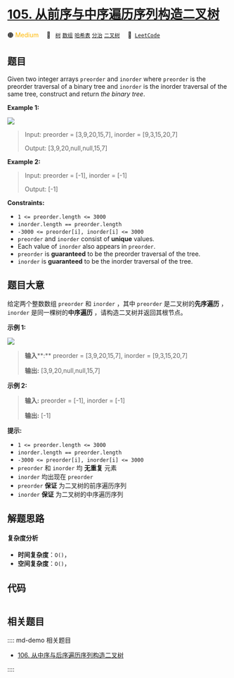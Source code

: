 # [105. 从前序与中序遍历序列构造二叉树](https://leetcode.com/problems/construct-binary-tree-from-preorder-and-inorder-traversal)

🟠 <font color=#ffb800>Medium</font>&emsp; 🔖&ensp; [`树`](/leetcode/outline/tag/tree.md) [`数组`](/leetcode/outline/tag/array.md) [`哈希表`](/leetcode/outline/tag/hash-table.md) [`分治`](/leetcode/outline/tag/divide-and-conquer.md) [`二叉树`](/leetcode/outline/tag/binary-tree.md)&emsp; 🔗&ensp;[`LeetCode`](https://leetcode.com/problems/construct-binary-tree-from-preorder-and-inorder-traversal)


## 题目

Given two integer arrays `preorder` and `inorder` where `preorder` is the
preorder traversal of a binary tree and `inorder` is the inorder traversal of
the same tree, construct and return _the binary tree_.



**Example 1:**

![](https://assets.leetcode.com/uploads/2021/02/19/tree.jpg)

> Input: preorder = [3,9,20,15,7], inorder = [9,3,15,20,7]
> 
> Output: [3,9,20,null,null,15,7]

**Example 2:**

> Input: preorder = [-1], inorder = [-1]
> 
> Output: [-1]

**Constraints:**

  * `1 <= preorder.length <= 3000`
  * `inorder.length == preorder.length`
  * `-3000 <= preorder[i], inorder[i] <= 3000`
  * `preorder` and `inorder` consist of **unique** values.
  * Each value of `inorder` also appears in `preorder`.
  * `preorder` is **guaranteed** to be the preorder traversal of the tree.
  * `inorder` is **guaranteed** to be the inorder traversal of the tree.


## 题目大意

给定两个整数数组 `preorder` 和 `inorder` ，其中 `preorder` 是二叉树的**先序遍历** ， `inorder`
是同一棵树的**中序遍历** ，请构造二叉树并返回其根节点。



**示例 1:**

![](https://assets.leetcode.com/uploads/2021/02/19/tree.jpg)

> 
> 
> 
> 
> 
> **输入****:** preorder = [3,9,20,15,7], inorder = [9,3,15,20,7]
> 
> **输出:** [3,9,20,null,null,15,7]
> 
> 

**示例 2:**

> 
> 
> 
> 
> 
> **输入:** preorder = [-1], inorder = [-1]
> 
> **输出:** [-1]
> 
> 



**提示:**

  * `1 <= preorder.length <= 3000`
  * `inorder.length == preorder.length`
  * `-3000 <= preorder[i], inorder[i] <= 3000`
  * `preorder` 和 `inorder` 均 **无重复** 元素
  * `inorder` 均出现在 `preorder`
  * `preorder` **保证** 为二叉树的前序遍历序列
  * `inorder` **保证** 为二叉树的中序遍历序列


## 解题思路

#### 复杂度分析

- **时间复杂度**：`O()`，
- **空间复杂度**：`O()`，

## 代码

```javascript

```

## 相关题目

:::: md-demo 相关题目
- [106. 从中序与后序遍历序列构造二叉树](./0106.md)

::::
